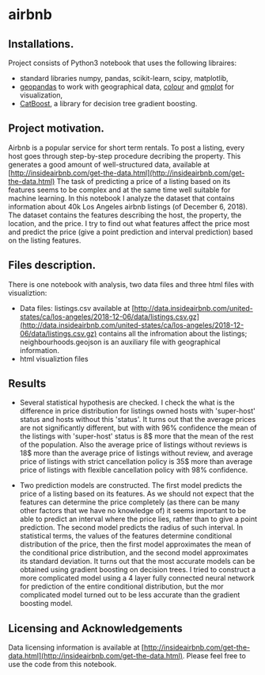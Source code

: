 # airbnb
## Installations.
Project consists of Python3 notebook that uses the following libraires:
- standard libraries numpy, pandas, scikit-learn, scipy, matplotlib,
- [geopandas](http://geopandas.org/) to work with geographical data, [colour](https://pypi.org/project/colour/) and [gmplot](https://pypi.org/project/gmplot/) for visualization,
- [CatBoost](https://catboost.ai/), a library for decision tree gradient boosting.

## Project motivation.
Airbnb is a popular service for short term rentals. To post a listing, every host goes 
through step-by-step procedure decribing the property. This generates a good amount of 
well-structured data, available at [http://insideairbnb.com/get-the-data.html](http://insideairbnb.com/get-the-data.html)
The task of predicting a price of a listing based on its features seems to be complex and at the same time well suitable for machine learning. In this notebook I analyze the dataset that contains information about 40k Los Angeles airbnb listings (of December 6, 2018). The dataset contains the features describing the host, the property, the location, and the price. I try to find out what features affect the price most and predict the price (give a point prediction and interval prediction) based on the listing features.

## Files description.
There is one notebook with analysis, two data files and three html files with visualiztion:
- Data files: listings.csv available at [http://data.insideairbnb.com/united-states/ca/los-angeles/2018-12-06/data/listings.csv.gz](http://data.insideairbnb.com/united-states/ca/los-angeles/2018-12-06/data/listings.csv.gz) contains all the infromation about the listings; neighbourhoods.geojson is an auxiliary file with geographical information.
- html visualiztion files 

## Results
- Several statistical hypothesis are checked. I check the what is the difference in price distribution for listings owned  hosts with 'super-host' status and hosts without this 'status'. It turns out that the average prices are not significantly different, but with with 96% confidence the mean of the listings with 'super-host' status is 8$ more that the mean of the rest of the population. Also the average price of listings without reviews is 18$ more than the average price of listings without review, and average price of listings with strict cancellation policy is 35$ more than average price of listings with flexible cancellation policy with 98% confidence.

- Two prediction models are constructed. The first model predicts the price of a listing based on its features. As we should not expect that the features can determine the price completely (as there can be many other factors that we have no knowledge of) it seems important to be able to predict an interval where the price lies, rather than to give a point prediction. The second model predicts the radius of such interval. In statistical terms, the values of the features determine conditional distribution of the price, then the first model approximates the mean of the conditional price distribution, and the second model approximates its standard deviation. It turns out that the most accurate models can be obtained using gradient boosting on decision trees. I tried to construct a more complicated model using a 4 layer fully connected neural network for prediction of the entire conditional distribution, but the mor complicated model turned out to be less accurate than  the gradient boosting model.

## Licensing and Acknowledgements
Data licensing information is available at [http://insideairbnb.com/get-the-data.html](http://insideairbnb.com/get-the-data.html). Please feel free to use the code from this notebook.
